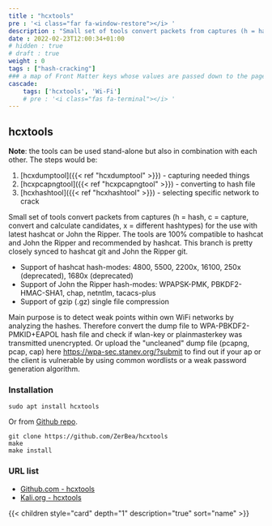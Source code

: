 ```yaml
---
title : "hcxtools"
pre : '<i class="far fa-window-restore"></i> '
description : "Small set of tools convert packets from captures (h = hash, c = capture, convert and calculate candidates, x = different hashtypes) for the use with latest hashcat or John the Ripper."
date : 2022-02-23T12:00:34+01:00
# hidden : true
# draft : true
weight : 0
tags : ["hash-cracking"]
### a map of Front Matter keys whose values are passed down to the page's descendants unless overwritten by self or a closer ancestor's cascade. 
cascade:
    tags: ['hcxtools', 'Wi-Fi']
    # pre : '<i class="fas fa-terminal"></i> '
---
```


## hcxtools

**Note**: the tools can be used stand-alone but also in combination with each other. The steps would be:

1. [hcxdumptool]({{< ref "hcxdumptool" >}}) - capturing needed things
2. [hcxpcapngtool]({{< ref "hcxpcapngtool" >}}) - converting to hash file
3. [hcxhashtool]({{< ref "hcxhashtool" >}}) - selecting specific network to crack

Small set of tools convert packets from captures (h = hash, c = capture, convert and calculate candidates, x = different hashtypes) for the use with latest hashcat or John the Ripper. The tools are 100% compatible to hashcat and John the Ripper and recommended by hashcat. This branch is pretty closely synced to hashcat git and John the Ripper git.

* Support of hashcat hash-modes: 4800, 5500, 2200x, 16100, 250x (deprecated), 1680x (deprecated)
* Support of John the Ripper hash-modes: WPAPSK-PMK, PBKDF2-HMAC-SHA1, chap, netntlm, tacacs-plus
* Support of gzip (.gz) single file compression

Main purpose is to detect weak points within own WiFi networks by analyzing the hashes. Therefore convert the dump file to WPA-PBKDF2-PMKID+EAPOL hash file and check if wlan-key or plainmasterkey was transmitted unencrypted. Or upload the "uncleaned" dump file (pcapng, pcap, cap) here <https://wpa-sec.stanev.org/?submit> to find out if your ap or the client is vulnerable by using common wordlists or a weak password generation algorithm.

### Installation

```plain
sudo apt install hcxtools
```

Or from [Github repo](https://github.com/ZerBea/hcxtools).

```plain
git clone https://github.com/ZerBea/hcxtools
make
make install
```

### URL list

* [Github.com - hcxtools](https://github.com/ZerBea/hcxtools)
* [Kali.org - hcxtools](https://www.kali.org/tools/hcxtools/)

{{< children style="card" depth="1" description="true" sort="name"  >}}
